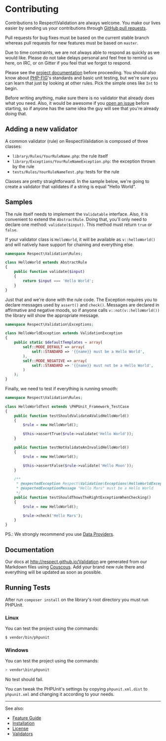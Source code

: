 # Contributing

Contributions to Respect\Validation are always welcome. You make our lives
easier by sending us your contributions through
[GitHub pull requests](http://help.github.com/pull-requests).

Pull requests for bug fixes must be based on the current stable branch whereas
pull requests for new features must be based on `master`.

Due to time constraints, we are not always able to respond as quickly as we
would like. Please do not take delays personal and feel free to remind us here,
on IRC, or on Gitter if you feel that we forgot to respond.

Please see the [project documentation](http://respect.github.io/Validation)
before proceeding. You should also know about [PHP-FIG](http://www.php-fig.org)'s
standards and basic unit testing, but we're sure you can learn that just by
looking at other rules. Pick the simple ones like `Int` to begin.

Before writing anything, make sure there is no validator that already does what
you need. Also, it would be awesome if you
[open an issue](http://github.com/Respect/Validation/issues) before starting,
so if anyone has the same idea the guy will see that you're already doing that.

## Adding a new validator

A common validator (rule) on Respect\Validation is composed of three classes:

  * `library/Rules/YourRuleName.php`: the rule itself
  * `library/Exceptions/YourRuleNameException.php`: the exception thrown by the rule
  * `tests/Rules/YourRuleNameTest.php`: tests for the rule

Classes are pretty straightforward. In the sample below, we're going to create a
validator that validates if a string is equal "Hello World".

## Samples

The rule itself needs to implement the `Validatable` interface.
Also, it is convenient to extend the `AbstractRule`.
Doing that, you'll only need to declare one method: `validate($input)`.
This method must return `true` or `false`.

If your validator class is `HelloWorld`, it will be available as `v::helloWorld()`
and will natively have support for chaining and everything else.

```php
namespace Respect\Validation\Rules;

class HelloWorld extends AbstractRule
{
    public function validate($input)
    {
        return $input === 'Hello World';
    }
}
```

Just that and we're done with the rule code. The Exception requires you to
declare messages used by `assert()` and `check()`. Messages are declared in
affirmative and negative moods, so if anyone calls `v::not(v::helloWorld())` the
library will show the appropriate message.

```php
namespace Respect\Validation\Exceptions;

class HelloWorldException extends ValidationException
{
    public static $defaultTemplates = array(
        self::MODE_DEFAULT => array(
            self::STANDARD => '{{name}} must be a Hello World',
        ),
        self::MODE_NEGATIVE => array(
            self::STANDARD => '{{name}} must not be a Hello World',
        )
    );
}
```

Finally, we need to test if everything is running smooth:

```php
namespace Respect\Validation\Rules;

class HelloWorldTest extends \PHPUnit_Framework_TestCase
{
    public function testShouldValidateAValidHelloWorld()
    {
        $rule = new HelloWorld();

        $this->assertTrue($rule->validate('Hello World'));
    }

    public function testNotValidateAnInvalidHelloWorld()
    {
        $rule = new HelloWorld();

        $this->assertFalse($rule->validate('Hello Moon'));
    }

    /**
     * @expectedException Respect\Validation\Exceptions\HelloWorldException
     * @expectedExceptionMessage "Hello Mars" must be a Hello World
     */
    public function testShouldThowsTheRightExceptionWhenChecking()
    {
        $rule = new HelloWorld();

        $rule->check('Hello Mars');
    }
}
```

PS.: We strongly recommend you use [Data Providers](https://phpunit.de/manual/current/en/writing-tests-for-phpunit.html#writing-tests-for-phpunit.data-providers).

## Documentation

Our docs at http://respect.github.io/Validation are generated from our Markdown
files using [Couscous](http://couscous.io/). Add your brand new rule there and
everything will be updated as soon as possible.

## Running Tests

After run `composer install` on the library's root directory you must run PHPUnit.

### Linux

You can test the project using the commands:
```sh
$ vendor/bin/phpunit
```

### Windows

You can test the project using the commands:
```sh
> vendor\bin\phpunit
```

No test should fail.

You can tweak the PHPUnit's settings by copying `phpunit.xml.dist` to `phpunit.xml`
and changing it according to your needs.

***

See also:

- [Feature Guide](docs/README.md)
- [Installation](docs/INSTALL.md)
- [License](LICENSE.md)
- [Validators](docs/VALIDATORS.md)
